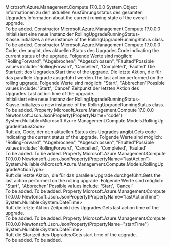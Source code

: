 <Type Name="RollingUpgradeRunningStatus" FullName="Microsoft.Azure.Management.Compute.Models.RollingUpgradeRunningStatus">
  <TypeSignature Language="C#" Value="public class RollingUpgradeRunningStatus" />
  <TypeSignature Language="ILAsm" Value=".class public auto ansi beforefieldinit RollingUpgradeRunningStatus extends System.Object" />
  <TypeSignature Language="DocId" Value="T:Microsoft.Azure.Management.Compute.Models.RollingUpgradeRunningStatus" />
  <TypeSignature Language="VB.NET" Value="Public Class RollingUpgradeRunningStatus" />
  <TypeSignature Language="F#" Value="type RollingUpgradeRunningStatus = class" />
  <AssemblyInfo>
    <AssemblyName>Microsoft.Azure.Management.Compute</AssemblyName>
    <AssemblyVersion>17.0.0.0</AssemblyVersion>
  </AssemblyInfo>
  <Base>
    <BaseTypeName>System.Object</BaseTypeName>
  </Base>
  <Interfaces />
  <Docs>
    <summary>
            <span data-ttu-id="50272-101">Informationen zu den aktuellen Ausführungsstatus des gesamten Upgrades.</span><span class="sxs-lookup"><span data-stu-id="50272-101">Information about the current running state of the overall upgrade.</span></span>
            </summary>
    <remarks>To be added.</remarks>
  </Docs>
  <Members>
    <Member MemberName=".ctor">
      <MemberSignature Language="C#" Value="public RollingUpgradeRunningStatus ();" />
      <MemberSignature Language="ILAsm" Value=".method public hidebysig specialname rtspecialname instance void .ctor() cil managed" />
      <MemberSignature Language="DocId" Value="M:Microsoft.Azure.Management.Compute.Models.RollingUpgradeRunningStatus.#ctor" />
      <MemberSignature Language="VB.NET" Value="Public Sub New ()" />
      <MemberType>Constructor</MemberType>
      <AssemblyInfo>
        <AssemblyName>Microsoft.Azure.Management.Compute</AssemblyName>
        <AssemblyVersion>17.0.0.0</AssemblyVersion>
      </AssemblyInfo>
      <Parameters />
      <Docs>
        <summary>
            <span data-ttu-id="50272-102">Initialisiert eine neue Instanz der RollingUpgradeRunningStatus-Klasse.</span><span class="sxs-lookup"><span data-stu-id="50272-102">Initializes a new instance of the RollingUpgradeRunningStatus class.</span></span>
            </summary>
        <remarks>To be added.</remarks>
      </Docs>
    </Member>
    <Member MemberName=".ctor">
      <MemberSignature Language="C#" Value="public RollingUpgradeRunningStatus (Nullable&lt;Microsoft.Azure.Management.Compute.Models.RollingUpgradeStatusCode&gt; code = null, Nullable&lt;DateTime&gt; startTime = null, Nullable&lt;Microsoft.Azure.Management.Compute.Models.RollingUpgradeActionType&gt; lastAction = null, Nullable&lt;DateTime&gt; lastActionTime = null);" />
      <MemberSignature Language="ILAsm" Value=".method public hidebysig specialname rtspecialname instance void .ctor(valuetype System.Nullable`1&lt;valuetype Microsoft.Azure.Management.Compute.Models.RollingUpgradeStatusCode&gt; code, valuetype System.Nullable`1&lt;valuetype System.DateTime&gt; startTime, valuetype System.Nullable`1&lt;valuetype Microsoft.Azure.Management.Compute.Models.RollingUpgradeActionType&gt; lastAction, valuetype System.Nullable`1&lt;valuetype System.DateTime&gt; lastActionTime) cil managed" />
      <MemberSignature Language="DocId" Value="M:Microsoft.Azure.Management.Compute.Models.RollingUpgradeRunningStatus.#ctor(System.Nullable{Microsoft.Azure.Management.Compute.Models.RollingUpgradeStatusCode},System.Nullable{System.DateTime},System.Nullable{Microsoft.Azure.Management.Compute.Models.RollingUpgradeActionType},System.Nullable{System.DateTime})" />
      <MemberSignature Language="VB.NET" Value="Public Sub New (Optional code As Nullable(Of RollingUpgradeStatusCode) = null, Optional startTime As Nullable(Of DateTime) = null, Optional lastAction As Nullable(Of RollingUpgradeActionType) = null, Optional lastActionTime As Nullable(Of DateTime) = null)" />
      <MemberSignature Language="F#" Value="new Microsoft.Azure.Management.Compute.Models.RollingUpgradeRunningStatus : Nullable&lt;Microsoft.Azure.Management.Compute.Models.RollingUpgradeStatusCode&gt; * Nullable&lt;DateTime&gt; * Nullable&lt;Microsoft.Azure.Management.Compute.Models.RollingUpgradeActionType&gt; * Nullable&lt;DateTime&gt; -&gt; Microsoft.Azure.Management.Compute.Models.RollingUpgradeRunningStatus" Usage="new Microsoft.Azure.Management.Compute.Models.RollingUpgradeRunningStatus (code, startTime, lastAction, lastActionTime)" />
      <MemberType>Constructor</MemberType>
      <AssemblyInfo>
        <AssemblyName>Microsoft.Azure.Management.Compute</AssemblyName>
        <AssemblyVersion>17.0.0.0</AssemblyVersion>
      </AssemblyInfo>
      <Parameters>
        <Parameter Name="code" Type="System.Nullable&lt;Microsoft.Azure.Management.Compute.Models.RollingUpgradeStatusCode&gt;" />
        <Parameter Name="startTime" Type="System.Nullable&lt;System.DateTime&gt;" />
        <Parameter Name="lastAction" Type="System.Nullable&lt;Microsoft.Azure.Management.Compute.Models.RollingUpgradeActionType&gt;" />
        <Parameter Name="lastActionTime" Type="System.Nullable&lt;System.DateTime&gt;" />
      </Parameters>
      <Docs>
        <param name="code"><span data-ttu-id="50272-103">Code, der angibt, des aktuellen Status des Upgrades.</span><span class="sxs-lookup"><span data-stu-id="50272-103">Code indicating the current status of the upgrade.</span></span> <span data-ttu-id="50272-104">Folgende Werte sind möglich: "RollingForward", "Abgebrochen", "Abgeschlossen", "Faulted"</span><span class="sxs-lookup"><span data-stu-id="50272-104">Possible values include: 'RollingForward', 'Cancelled', 'Completed', 'Faulted'</span></span></param>
        <param name="startTime"><span data-ttu-id="50272-105">Die Startzeit des Upgrades.</span><span class="sxs-lookup"><span data-stu-id="50272-105">Start time of the upgrade.</span></span></param>
        <param name="lastAction"><span data-ttu-id="50272-106">Die letzte Aktion, die für das parallele Upgrade ausgeführt werden.</span><span class="sxs-lookup"><span data-stu-id="50272-106">The last action performed on the rolling upgrade.</span></span> <span data-ttu-id="50272-107">Folgende Werte sind möglich: "Start", "Abbrechen"</span><span class="sxs-lookup"><span data-stu-id="50272-107">Possible values include: 'Start', 'Cancel'</span></span></param>
        <param name="lastActionTime"><span data-ttu-id="50272-108">Zeitpunkt der letzten Aktion des Upgrades.</span><span class="sxs-lookup"><span data-stu-id="50272-108">Last action time of the upgrade.</span></span></param>
        <summary>
            <span data-ttu-id="50272-109">Initialisiert eine neue Instanz der RollingUpgradeRunningStatus-Klasse.</span><span class="sxs-lookup"><span data-stu-id="50272-109">Initializes a new instance of the RollingUpgradeRunningStatus class.</span></span>
            </summary>
        <remarks>To be added.</remarks>
      </Docs>
    </Member>
    <Member MemberName="Code">
      <MemberSignature Language="C#" Value="public Nullable&lt;Microsoft.Azure.Management.Compute.Models.RollingUpgradeStatusCode&gt; Code { get; }" />
      <MemberSignature Language="ILAsm" Value=".property instance valuetype System.Nullable`1&lt;valuetype Microsoft.Azure.Management.Compute.Models.RollingUpgradeStatusCode&gt; Code" />
      <MemberSignature Language="DocId" Value="P:Microsoft.Azure.Management.Compute.Models.RollingUpgradeRunningStatus.Code" />
      <MemberSignature Language="VB.NET" Value="Public ReadOnly Property Code As Nullable(Of RollingUpgradeStatusCode)" />
      <MemberSignature Language="F#" Value="member this.Code : Nullable&lt;Microsoft.Azure.Management.Compute.Models.RollingUpgradeStatusCode&gt;" Usage="Microsoft.Azure.Management.Compute.Models.RollingUpgradeRunningStatus.Code" />
      <MemberType>Property</MemberType>
      <AssemblyInfo>
        <AssemblyName>Microsoft.Azure.Management.Compute</AssemblyName>
        <AssemblyVersion>17.0.0.0</AssemblyVersion>
      </AssemblyInfo>
      <Attributes>
        <Attribute>
          <AttributeName>Newtonsoft.Json.JsonProperty(PropertyName="code")</AttributeName>
        </Attribute>
      </Attributes>
      <ReturnValue>
        <ReturnType>System.Nullable&lt;Microsoft.Azure.Management.Compute.Models.RollingUpgradeStatusCode&gt;</ReturnType>
      </ReturnValue>
      <Docs>
        <summary>
            <span data-ttu-id="50272-110">Ruft ab, Code, der den aktuellen Status des Upgrades angibt.</span><span class="sxs-lookup"><span data-stu-id="50272-110">Gets code indicating the current status of the upgrade.</span></span> <span data-ttu-id="50272-111">Folgende Werte sind möglich: "RollingForward", "Abgebrochen", "Abgeschlossen", "Faulted"</span><span class="sxs-lookup"><span data-stu-id="50272-111">Possible values include: 'RollingForward', 'Cancelled', 'Completed', 'Faulted'</span></span>
            </summary>
        <value>To be added.</value>
        <remarks>To be added.</remarks>
      </Docs>
    </Member>
    <Member MemberName="LastAction">
      <MemberSignature Language="C#" Value="public Nullable&lt;Microsoft.Azure.Management.Compute.Models.RollingUpgradeActionType&gt; LastAction { get; }" />
      <MemberSignature Language="ILAsm" Value=".property instance valuetype System.Nullable`1&lt;valuetype Microsoft.Azure.Management.Compute.Models.RollingUpgradeActionType&gt; LastAction" />
      <MemberSignature Language="DocId" Value="P:Microsoft.Azure.Management.Compute.Models.RollingUpgradeRunningStatus.LastAction" />
      <MemberSignature Language="VB.NET" Value="Public ReadOnly Property LastAction As Nullable(Of RollingUpgradeActionType)" />
      <MemberSignature Language="F#" Value="member this.LastAction : Nullable&lt;Microsoft.Azure.Management.Compute.Models.RollingUpgradeActionType&gt;" Usage="Microsoft.Azure.Management.Compute.Models.RollingUpgradeRunningStatus.LastAction" />
      <MemberType>Property</MemberType>
      <AssemblyInfo>
        <AssemblyName>Microsoft.Azure.Management.Compute</AssemblyName>
        <AssemblyVersion>17.0.0.0</AssemblyVersion>
      </AssemblyInfo>
      <Attributes>
        <Attribute>
          <AttributeName>Newtonsoft.Json.JsonProperty(PropertyName="lastAction")</AttributeName>
        </Attribute>
      </Attributes>
      <ReturnValue>
        <ReturnType>System.Nullable&lt;Microsoft.Azure.Management.Compute.Models.RollingUpgradeActionType&gt;</ReturnType>
      </ReturnValue>
      <Docs>
        <summary>
            <span data-ttu-id="50272-112">Ruft die letzte Aktion, die für das parallele Upgrade durchgeführt.</span><span class="sxs-lookup"><span data-stu-id="50272-112">Gets the last action performed on the rolling upgrade.</span></span> <span data-ttu-id="50272-113">Folgende Werte sind möglich: "Start", "Abbrechen"</span><span class="sxs-lookup"><span data-stu-id="50272-113">Possible values include: 'Start', 'Cancel'</span></span>
            </summary>
        <value>To be added.</value>
        <remarks>To be added.</remarks>
      </Docs>
    </Member>
    <Member MemberName="LastActionTime">
      <MemberSignature Language="C#" Value="public Nullable&lt;DateTime&gt; LastActionTime { get; }" />
      <MemberSignature Language="ILAsm" Value=".property instance valuetype System.Nullable`1&lt;valuetype System.DateTime&gt; LastActionTime" />
      <MemberSignature Language="DocId" Value="P:Microsoft.Azure.Management.Compute.Models.RollingUpgradeRunningStatus.LastActionTime" />
      <MemberSignature Language="VB.NET" Value="Public ReadOnly Property LastActionTime As Nullable(Of DateTime)" />
      <MemberSignature Language="F#" Value="member this.LastActionTime : Nullable&lt;DateTime&gt;" Usage="Microsoft.Azure.Management.Compute.Models.RollingUpgradeRunningStatus.LastActionTime" />
      <MemberType>Property</MemberType>
      <AssemblyInfo>
        <AssemblyName>Microsoft.Azure.Management.Compute</AssemblyName>
        <AssemblyVersion>17.0.0.0</AssemblyVersion>
      </AssemblyInfo>
      <Attributes>
        <Attribute>
          <AttributeName>Newtonsoft.Json.JsonProperty(PropertyName="lastActionTime")</AttributeName>
        </Attribute>
      </Attributes>
      <ReturnValue>
        <ReturnType>System.Nullable&lt;System.DateTime&gt;</ReturnType>
      </ReturnValue>
      <Docs>
        <summary>
            <span data-ttu-id="50272-114">Ruft die letzte Aktion Zeitpunkt des Upgrades.</span><span class="sxs-lookup"><span data-stu-id="50272-114">Gets last action time of the upgrade.</span></span>
            </summary>
        <value>To be added.</value>
        <remarks>To be added.</remarks>
      </Docs>
    </Member>
    <Member MemberName="StartTime">
      <MemberSignature Language="C#" Value="public Nullable&lt;DateTime&gt; StartTime { get; }" />
      <MemberSignature Language="ILAsm" Value=".property instance valuetype System.Nullable`1&lt;valuetype System.DateTime&gt; StartTime" />
      <MemberSignature Language="DocId" Value="P:Microsoft.Azure.Management.Compute.Models.RollingUpgradeRunningStatus.StartTime" />
      <MemberSignature Language="VB.NET" Value="Public ReadOnly Property StartTime As Nullable(Of DateTime)" />
      <MemberSignature Language="F#" Value="member this.StartTime : Nullable&lt;DateTime&gt;" Usage="Microsoft.Azure.Management.Compute.Models.RollingUpgradeRunningStatus.StartTime" />
      <MemberType>Property</MemberType>
      <AssemblyInfo>
        <AssemblyName>Microsoft.Azure.Management.Compute</AssemblyName>
        <AssemblyVersion>17.0.0.0</AssemblyVersion>
      </AssemblyInfo>
      <Attributes>
        <Attribute>
          <AttributeName>Newtonsoft.Json.JsonProperty(PropertyName="startTime")</AttributeName>
        </Attribute>
      </Attributes>
      <ReturnValue>
        <ReturnType>System.Nullable&lt;System.DateTime&gt;</ReturnType>
      </ReturnValue>
      <Docs>
        <summary>
            <span data-ttu-id="50272-115">Ruft die Startzeit des Upgrades.</span><span class="sxs-lookup"><span data-stu-id="50272-115">Gets start time of the upgrade.</span></span>
            </summary>
        <value>To be added.</value>
        <remarks>To be added.</remarks>
      </Docs>
    </Member>
  </Members>
</Type>